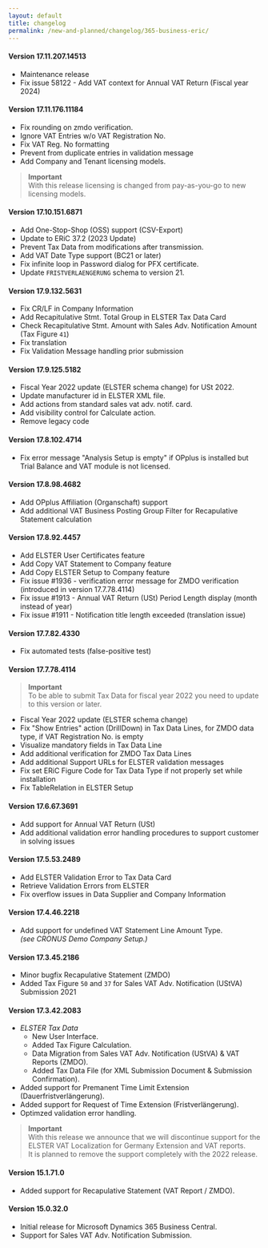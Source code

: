 ```yaml
---
layout: default
title: changelog
permalink: /new-and-planned/changelog/365-business-eric/
---
```


#### Version 17.11.207.14513

 - Maintenance release
 - Fix issue 58122 - Add VAT context for Annual VAT Return (Fiscal year 2024)

#### Version 17.11.176.11184

 - Fix rounding on zmdo verification.
 - Ignore VAT Entries w/o VAT Registration No.
 - Fix VAT Reg. No formatting
 - Prevent from duplicate entries in validation message
 - Add Company and Tenant licensing models.

> **Important**<br>With this release licensing is changed from pay-as-you-go to new licensing models.

#### Version 17.10.151.6871

 - Add One-Stop-Shop (OSS) support (CSV-Export)
 - Update to ERiC 37.2 (2023 Update)
 - Prevent Tax Data from modifications after transmission.
 - Add VAT Date Type support (BC21 or later)
 - Fix infinite loop in Password dialog for PFX certificate.
 - Update `FRISTVERLAENGERUNG` schema to version 21.

#### Version 17.9.132.5631

 - Fix CR/LF in Company Information
 - Add Recapitulative Stmt. Total Group in ELSTER Tax Data Card
 - Check Recapitulative Stmt. Amount with Sales Adv. Notification Amount (Tax Figure `41`)
 - Fix translation
 - Fix Validation Message handling prior submission

#### Version 17.9.125.5182

 - Fiscal Year 2022 update (ELSTER schema change) for USt 2022.
 - Update manufacturer id in ELSTER XML file.
 - Add actions from standard sales vat adv. notif. card.
 - Add visibility control for Calculate action.
 - Remove legacy code

#### Version 17.8.102.4714

 - Fix error message "Analysis Setup is empty" if OPplus is installed but Trial Balance and VAT module is not licensed.

#### Version 17.8.98.4682

 - Add OPplus Affiliation (Organschaft) support
 - Add additional VAT Business Posting Group Filter for Recapulative Statement calculation

#### Version 17.8.92.4457

 - Add ELSTER User Certificates feature
 - Add Copy VAT Statement to Company feature
 - Add Copy ELSTER Setup to Company feature
 - Fix issue #1936 - verification error message for ZMDO verification (introduced in version 17.7.78.4114)
 - Fix issue #1913 - Annual VAT Return (USt) Period Length display (month instead of year)
 - Fix issue #1911 - Notification title length exceeded (translation issue)

#### Version 17.7.82.4330

 - Fix automated tests (false-positive test)

#### Version 17.7.78.4114

 > **Important**<br>To be able to submit Tax Data for fiscal year 2022 you need to update to this version or later.

 - Fiscal Year 2022 update (ELSTER schema change)
 - Fix "Show Entries" action (DrillDown) in Tax Data Lines, for ZMDO data type, if VAT Registration No. is empty
 - Visualize mandatory fields in Tax Data Line
 - Add additional verification for ZMDO Tax Data Lines
 - Add additional Support URLs for ELSTER validation messages
 - Fix set ERiC Figure Code for Tax Data Type if not properly set while installation
 - Fix TableRelation in ELSTER Setup

#### Version 17.6.67.3691
 - Add support for Annual VAT Return (USt)
 - Add additional validation error handling procedures to support customer in solving issues

#### Version 17.5.53.2489
 - Add ELSTER Validation Error to Tax Data Card
 - Retrieve Validation Errors from ELSTER
 - Fix overflow issues in Data Supplier and Company Information

#### Version 17.4.46.2218
 - Add support for undefined VAT Statement Line Amount Type.\
   *(see CRONUS Demo Company Setup.)*

#### Version 17.3.45.2186
 - Minor bugfix Recapulative Statement (ZMDO)
 - Added Tax Figure `50` and `37` for Sales VAT Adv. Notification (UStVA) Submission 2021

#### Version 17.3.42.2083
 - *ELSTER Tax Data*
   - New User Interface.
   - Added Tax Figure Calculation.
   - Data Migration from Sales VAT Adv. Notification (UStVA) & VAT Reports (ZMDO).
   - Added Tax Data File (for XML Submission Document & Submission Confirmation).
 - Added support for Premanent Time Limit Extension (Dauerfristverlängerung).
 - Added support for Request of Time Extension (Fristverlängerung).
 - Optimzed validation error handling.

 >**Important**<br>
 With this release we announce that we will discontinue support for the ELSTER VAT Localization for Germany Extension and VAT reports.<br>It is planned to remove the support completely with the 2022 release.

#### Version 15.1.71.0
 - Added support for Recapulative Statement (VAT Report / ZMDO).

#### Version 15.0.32.0
 - Initial release for Microsoft Dynamics 365 Business Central.
 - Support for Sales VAT Adv. Notification Submission.

